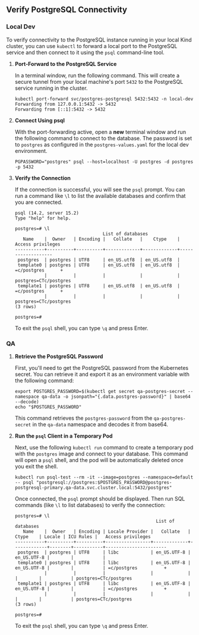 ## Verify PostgreSQL Connectivity

### Local Dev

To verify connectivity to the PostgreSQL instance running in your local Kind cluster, you can use
`kubectl` to forward a local port to the PostgreSQL service and then connect to it using the `psql`
command-line tool.

1. **Port-Forward to the PostgreSQL Service**

    In a terminal window, run the following command. This will create a secure tunnel from your local
    machine's port `5432` to the PostgreSQL service running in the cluster.
    
    ```shell
    kubectl port-forward svc/postgres-postgresql 5432:5432 -n local-dev
    Forwarding from 127.0.0.1:5432 -> 5432
    Forwarding from [::1]:5432 -> 5432
    ```

2. **Connect Using psql**

    With the port-forwarding active, open a **new** terminal window and run the following command to
    connect to the database. The password is set to `postgres` as configured in the
    `postgres-values.yaml` for the local dev environment.
    
    ```shell
    PGPASSWORD="postgres" psql --host=localhost -U postgres -d postgres -p 5432
    ```

3. **Verify the Connection**

    If the connection is successful, you will see the `psql` prompt. You can run a command like `\l` to
    list the available databases and confirm that you are connected.
    
    ```shell
    psql (14.2, server 15.2)
    Type "help" for help.
    
    postgres=# \l
                                     List of databases
       Name    |  Owner   | Encoding |   Collate   |    Ctype    | Access privileges
    -----------+----------+----------+-------------+-------------+-------------------
     postgres  | postgres | UTF8     | en_US.utf8  | en_US.utf8  |
     template0 | postgres | UTF8     | en_US.utf8  | en_US.utf8  | =c/postgres      +
               |          |          |             |             | postgres=CTc/postgres
     template1 | postgres | UTF8     | en_US.utf8  | en_US.utf8  | =c/postgres      +
               |          |          |             |             | postgres=CTc/postgres
    (3 rows)
    
    postgres=#
    ```

    To exit the `psql` shell, you can type `\q` and press Enter.

### QA

1. **Retrieve the PostgreSQL Password**

    First, you'll need to get the PostgreSQL password from the Kubernetes secret. You can retrieve it
    and export it as an environment variable with the following command:
    
    ```shell
    export POSTGRES_PASSWORD=$(kubectl get secret qa-postgres-secret --namespace qa-data -o jsonpath="{.data.postgres-password}" | base64 --decode)
    echo "$POSTGRES_PASSWORD"
    ```
    
    This command retrieves the `postgres-password` from the `qa-postgres-secret` in the `qa-data`
    namespace and decodes it from base64.

2. **Run the `psql` Client in a Temporary Pod**

    Next, use the following `kubectl run` command to create a temporary pod with the `postgres` image
    and connect to your database. This command will open a `psql` shell, and the pod will be
    automatically deleted once you exit the shell.
    
    ```shell
    kubectl run psql-test --rm -it --image=postgres --namespace=default -- psql "postgresql://postgres:$POSTGRES_PASSWORD@postgres-postgresql-primary.qa-data.svc.cluster.local:5432/postgres"
    ```
    
    Once connected, the `psql` prompt should be displayed. Then run SQL commands (like `\l` to list
    databases) to verify the connection:
    
    ```shell
    postgres=# \l
                                                         List of databases
       Name    |  Owner   | Encoding | Locale Provider |   Collate   |    Ctype    | Locale | ICU Rules |   Access privileges   
    -----------+----------+----------+-----------------+-------------+-------------+--------+-----------+-----------------------
     postgres  | postgres | UTF8     | libc            | en_US.UTF-8 | en_US.UTF-8 |        |           | 
     template0 | postgres | UTF8     | libc            | en_US.UTF-8 | en_US.UTF-8 |        |           | =c/postgres          +
               |          |          |                 |             |             |        |           | postgres=CTc/postgres
     template1 | postgres | UTF8     | libc            | en_US.UTF-8 | en_US.UTF-8 |        |           | =c/postgres          +
               |          |          |                 |             |             |        |           | postgres=CTc/postgres
    (3 rows)
    
    postgres=# 
    ```
    
    To exit the `psql` shell, you can type `\q` and press Enter.
